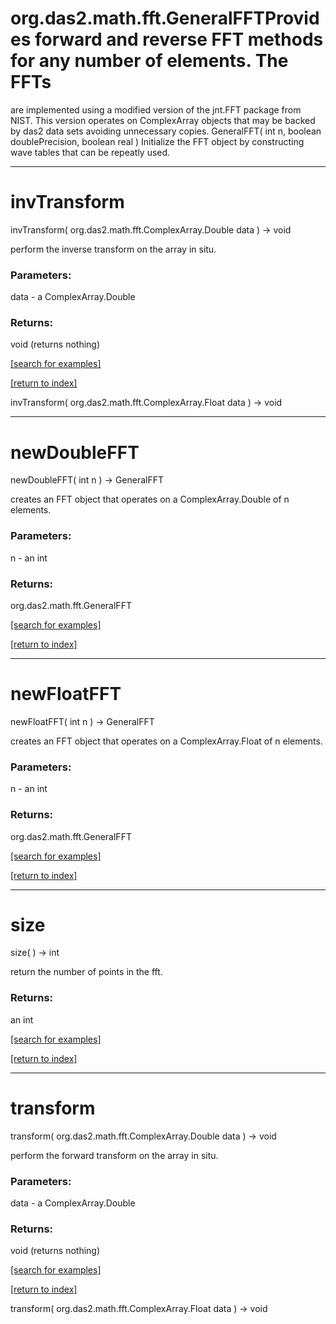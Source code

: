 # org.das2.math.fft.GeneralFFTProvides forward and reverse FFT methods for any number of elements.  The FFTs
 are implemented using a modified version of the jnt.FFT package from NIST.  This
 version operates on ComplexArray objects that may be backed by das2 data sets
 avoiding unnecessary copies.
GeneralFFT( int n, boolean doublePrecision, boolean real )
Initialize the FFT object by constructing wave tables that can be repeatly used.

***
<a name="invTransform"></a>
# invTransform
invTransform( org.das2.math.fft.ComplexArray.Double data ) &rarr; void

perform the inverse transform on the array in situ.

### Parameters:
data - a ComplexArray.Double

### Returns:
void (returns nothing)


<a href="https://github.com/autoplot/dev/search?q=invTransform&unscoped_q=invTransform">[search for examples]</a>

<a href="https://github.com/autoplot/documentation/blob/master/javadoc/index-all.md">[return to index]</a>

invTransform( org.das2.math.fft.ComplexArray.Float data ) &rarr; void<br>
***
<a name="newDoubleFFT"></a>
# newDoubleFFT
newDoubleFFT( int n ) &rarr; GeneralFFT

creates an FFT object that operates on a ComplexArray.Double of n elements.

### Parameters:
n - an int

### Returns:
org.das2.math.fft.GeneralFFT


<a href="https://github.com/autoplot/dev/search?q=newDoubleFFT&unscoped_q=newDoubleFFT">[search for examples]</a>

<a href="https://github.com/autoplot/documentation/blob/master/javadoc/index-all.md">[return to index]</a>

***
<a name="newFloatFFT"></a>
# newFloatFFT
newFloatFFT( int n ) &rarr; GeneralFFT

creates an FFT object that operates on a ComplexArray.Float of n elements.

### Parameters:
n - an int

### Returns:
org.das2.math.fft.GeneralFFT


<a href="https://github.com/autoplot/dev/search?q=newFloatFFT&unscoped_q=newFloatFFT">[search for examples]</a>

<a href="https://github.com/autoplot/documentation/blob/master/javadoc/index-all.md">[return to index]</a>

***
<a name="size"></a>
# size
size(  ) &rarr; int

return the number of points in the fft.

### Returns:
an int


<a href="https://github.com/autoplot/dev/search?q=size&unscoped_q=size">[search for examples]</a>

<a href="https://github.com/autoplot/documentation/blob/master/javadoc/index-all.md">[return to index]</a>

***
<a name="transform"></a>
# transform
transform( org.das2.math.fft.ComplexArray.Double data ) &rarr; void

perform the forward transform on the array in situ.

### Parameters:
data - a ComplexArray.Double

### Returns:
void (returns nothing)


<a href="https://github.com/autoplot/dev/search?q=transform&unscoped_q=transform">[search for examples]</a>

<a href="https://github.com/autoplot/documentation/blob/master/javadoc/index-all.md">[return to index]</a>

transform( org.das2.math.fft.ComplexArray.Float data ) &rarr; void<br>
